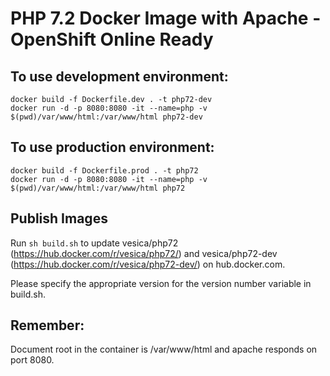 # PHP 7.2 Docker Image with Apache - OpenShift Online Ready
## To use development environment:
```
docker build -f Dockerfile.dev . -t php72-dev
docker run -d -p 8080:8080 -it --name=php -v $(pwd)/var/www/html:/var/www/html php72-dev
```

## To use production environment:
```
docker build -f Dockerfile.prod . -t php72
docker run -d -p 8080:8080 -it --name=php -v $(pwd)/var/www/html:/var/www/html php72
```
## Publish Images
Run ```sh build.sh``` to update vesica/php72 (https://hub.docker.com/r/vesica/php72/) and vesica/php72-dev (https://hub.docker.com/r/vesica/php72-dev/) on hub.docker.com.

Please specify the appropriate version for the version number variable in build.sh.


## Remember:

Document root in the container is /var/www/html and apache responds on port 8080.
